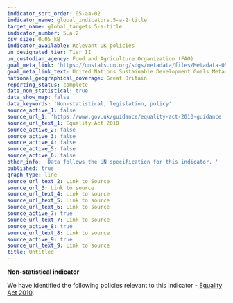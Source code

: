 ```yaml
---
indicator_sort_order: 05-aa-02
indicator_name: global_indicators.5-a-2-title
target_name: global_targets.5-a-title
indicator_number: 5.a.2
csv_size: 0.05 kB
indicator_available: Relevant UK policies
un_designated_tier: Tier II
un_custodian_agency: Food and Agriculture Organization (FAO)
goal_meta_link: 'https://unstats.un.org/sdgs/metadata/files/Metadata-05-0A-02.pdf'
goal_meta_link_text: United Nations Sustainable Development Goals Metadata (PDF 4.0 MB)
national_geographical_coverage: Great Britain
reporting_status: complete
data_non_statistical: true
data_show_map: false
data_keywords: 'Non-statistical, legislation, policy'
source_active_1: false
source_url_1: 'https://www.gov.uk/guidance/equality-act-2010-guidance'
source_url_text_1: Equality Act 2010
source_active_2: false
source_active_3: false
source_active_4: false
source_active_5: false
source_active_6: false
other_info: 'Data follows the UN specification for this indicator. '
published: true
graph_type: line
source_url_text_2: Link to Source
source_url_3: Link to source
source_url_text_4: Link to source
source_url_text_5: Link to source
source_url_text_6: Link to source
source_active_7: true
source_url_text_7: Link to source
source_active_8: true
source_url_text_8: Link to source
source_active_9: true
source_url_text_9: Link to source
title: Untitled
---
```

**Non-statistical indicator**

We have identified the following policies relevant to this indicator - [Equality Act 2010](https://www.gov.uk/guidance/equality-act-2010-guidance).
